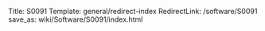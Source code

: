 Title: S0091
Template: general/redirect-index
RedirectLink: /software/S0091
save_as: wiki/Software/S0091/index.html
